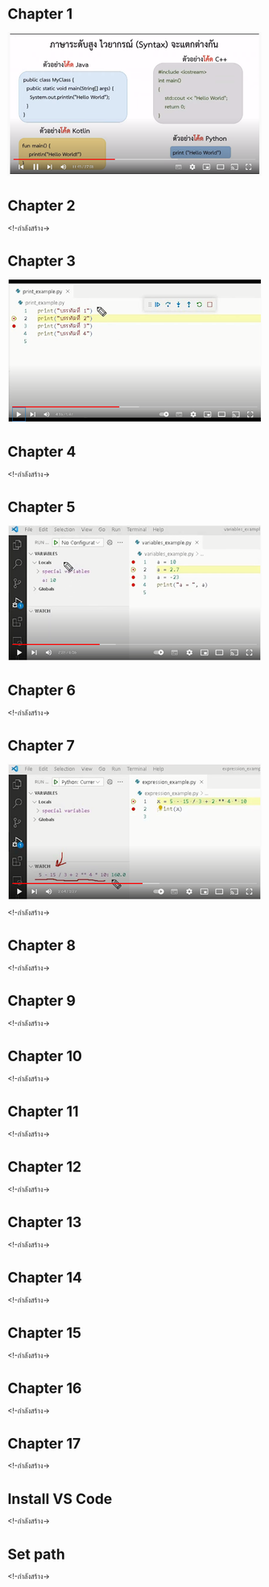 # Chapter 1


[![IMAGE ALT TEXT HERE](images/chapter01.png)](https://youtu.be/8X1sf5BvK0o?list=PL3-rZgmhkOFcP2hzubPEflkfFjTKWwUA-)

# Chapter 2
<!-กำลังสร้าง->

# Chapter 3
[![IMAGE ALT TEXT HERE](images/chapter03.png)](https://youtu.be/8hVPM3PmC2s)

# Chapter 4
<!-กำลังสร้าง->
# Chapter 5
[![IMAGE ALT TEXT HERE](images/chapter05.png)](https://youtu.be/rJZ9-S7qH0E)


# Chapter 6
<!-กำลังสร้าง->
# Chapter 7
[![IMAGE ALT TEXT HERE](images/chapter07.png)]([https://youtu.be/rJZ9-S7qH0E](https://youtu.be/oS3Iekm7kBE))


<!-กำลังสร้าง->
# Chapter 8
<!-กำลังสร้าง->
# Chapter 9
<!-กำลังสร้าง->
# Chapter 10
<!-กำลังสร้าง->
# Chapter 11
<!-กำลังสร้าง->
# Chapter 12
<!-กำลังสร้าง->
# Chapter 13
<!-กำลังสร้าง->
# Chapter 14
<!-กำลังสร้าง->
# Chapter 15
<!-กำลังสร้าง->
# Chapter 16
<!-กำลังสร้าง->
# Chapter 17
<!-กำลังสร้าง->
# Install VS Code
<!-กำลังสร้าง->
# Set path
<!-กำลังสร้าง->
